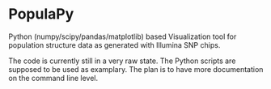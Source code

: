 # PopulaPy
Python (numpy/scipy/pandas/matplotlib) based Visualization tool for population structure data as generated with Illumina SNP chips. 

The code is currently still in a very raw state. The Python scripts are supposed to be used as examplary.
The plan is to have more documentation on the command line level.
